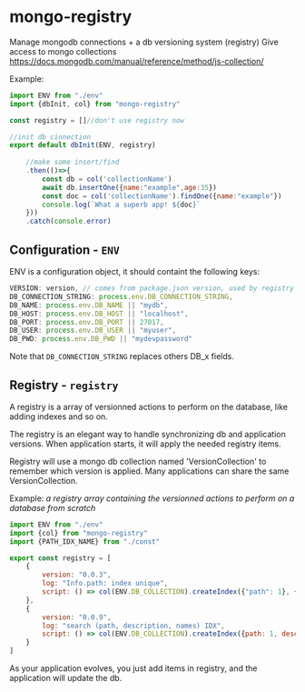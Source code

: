 # mongo-registry

Manage mongodb connections + a db versioning system (registry)
Give access to mongo collections https://docs.mongodb.com/manual/reference/method/js-collection/

Example:

```javascript
import ENV from "./env"
import {dbInit, col} from "mongo-registry"

const registry = []//don't use registry now

//init db cinnection
export default dbInit(ENV, registry)
    
    //make some insert/find
    .then(()=>{
        const db = col('collectionName')
        await db.insertOne({name:"example",age:35})
        const doc = col('collectionName').findOne({name:"example"})
        console.log(`What a superb app! ${doc}`
    }))
    .catch(console.error)
```

## Configuration - ```ENV```
ENV is a configuration object, it should containt the following keys:

```javascript
VERSION: version, // comes from package.json version, used by registry
DB_CONNECTION_STRING: process.env.DB_CONNECTION_STRING,
DB_NAME: process.env.DB_NAME || "mydb",
DB_HOST: process.env.DB_HOST || "localhost",
DB_PORT: process.env.DB_PORT || 27017,
DB_USER: process.env.DB_USER || "myuser",
DB_PWD: process.env.DB_PWD || "mydevpassword"
```

Note that ```DB_CONNECTION_STRING``` replaces others DB_x fields.

## Registry - ```registry```
A registry is a array of versionned actions to perform on the database, like adding indexes and so on.

The registry is an elegant way to handle synchronizing db and application versions. 
When application starts, it will apply the needed registry items.

Registry will use a mongo db collection named 'VersionCollection' to remember which version is applied.
Many applications can share the same VersionCollection.


Example: *a registry array containing the versionned actions to perform on a database from scratch*

```javascript
import ENV from "./env"
import {col} from "mongo-registry"
import {PATH_IDX_NAME} from "./const"

export const registry = [
    {
        version: "0.0.3",
        log: "Info.path: index unique",
        script: () => col(ENV.DB_COLLECTION).createIndex({"path": 1}, {unique: true, name: PATH_IDX_NAME})
    },
    {
        version: "0.0.9",
        log: "search (path, description, names) IDX",
        script: () => col(ENV.DB_COLLECTION).createIndex({path: 1, description: 1, "fragment.name": 1}, {name: "searchIDX"})
    }
]
```

As your application evolves, you just add items in registry, and the application will update the db.
